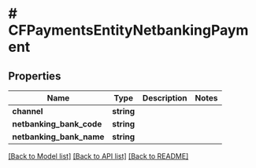 # # CFPaymentsEntityNetbankingPayment

## Properties

Name | Type | Description | Notes
------------ | ------------- | ------------- | -------------
**channel** | **string** |  |
**netbanking_bank_code** | **string** |  |
**netbanking_bank_name** | **string** |  |

[[Back to Model list]](../../README.md#models) [[Back to API list]](../../README.md#endpoints) [[Back to README]](../../README.md)
